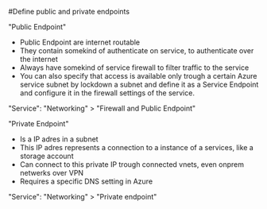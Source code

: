 #Define public and private endpoints

"Public Endpoint"
- Public Endpoint are internet routable
- They contain somekind of authenticate on service, to authenticate over the internet
- Always have somekind of service firewall to filter traffic to the service
- You can also specify that access is available only trough a certain Azure service subnet by lockdown a subnet and define it as a Service Endpoint and configure it in the firewall settings of the service.

"Service": "Networking" > "Firewall and Public Endpoint"

"Private Endpoint"
- Is a IP adres in a subnet
- This IP adres represents a connection to a instance of a services, like a storage account
- Can connect to this private IP trough connected vnets, even onprem netwerks over VPN
- Requires a specific DNS setting in Azure

"Service": "Networking" > "Private endpoint" 